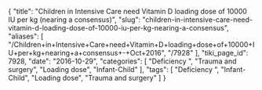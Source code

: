 {
    "title": "Children in Intensive Care need Vitamin D loading dose of 10000 IU per kg (nearing a consensus)",
    "slug": "children-in-intensive-care-need-vitamin-d-loading-dose-of-10000-iu-per-kg-nearing-a-consensus",
    "aliases": [
        "/Children+in+Intensive+Care+need+Vitamin+D+loading+dose+of+10000+IU+per+kg+nearing+a+consensus+-+Oct+2016",
        "/7928"
    ],
    "tiki_page_id": 7928,
    "date": "2016-10-29",
    "categories": [
        "Deficiency ",
        "Trauma and surgery",
        "Loading dose",
        "Infant-Child"
    ],
    "tags": [
        "Deficiency ",
        "Infant-Child",
        "Loading dose",
        "Trauma and surgery"
    ]
}